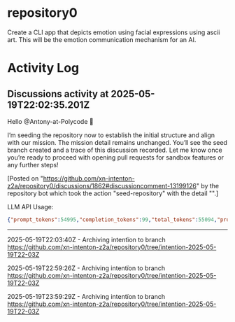 # repository0
Create a CLI app that depicts emotion using facial expressions using ascii art.
This will be the emotion communication mechanism for an AI.
# Activity Log

## Discussions activity at 2025-05-19T22:02:35.201Z

Hello @Antony-at-Polycode 👋

I’m seeding the repository now to establish the initial structure and align with our mission. The mission detail remains unchanged. You’ll see the seed branch created and a trace of this discussion recorded. Let me know once you’re ready to proceed with opening pull requests for sandbox features or any further steps!

[Posted on "https://github.com/xn-intenton-z2a/repository0/discussions/1862#discussioncomment-13199126" by the repository bot which took the action "seed-repository" with the detail "".]

LLM API Usage:

```json
{"prompt_tokens":54995,"completion_tokens":99,"total_tokens":55094,"prompt_tokens_details":{"cached_tokens":0,"audio_tokens":0},"completion_tokens_details":{"reasoning_tokens":0,"audio_tokens":0,"accepted_prediction_tokens":0,"rejected_prediction_tokens":0}}

```
---

2025-05-19T22:03:40Z - Archiving intentïon to branch https://github.com/xn-intenton-z2a/repository0/tree/intention-2025-05-19T22-03Z

2025-05-19T22:59:26Z - Archiving intentïon to branch https://github.com/xn-intenton-z2a/repository0/tree/intention-2025-05-19T22-03Z

2025-05-19T23:59:29Z - Archiving intentïon to branch https://github.com/xn-intenton-z2a/repository0/tree/intention-2025-05-19T22-03Z

